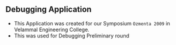 ## Debugging Application

- This Application was created for our Symposium `Ozmenta 2009` in Velammal Engineering College.
- This was used for Debugging Preliminary round